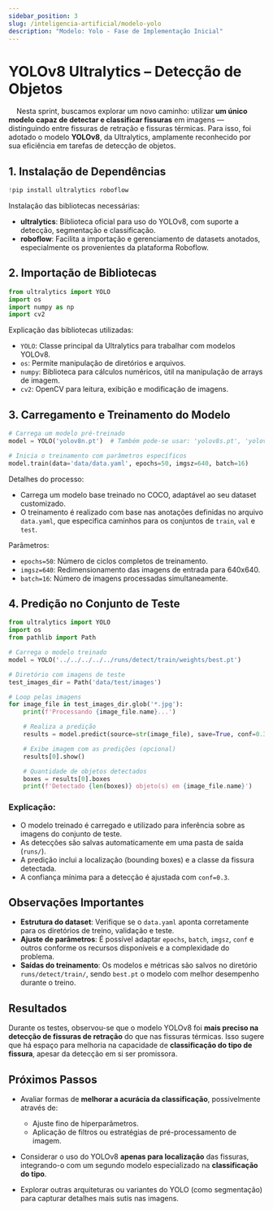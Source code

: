 ```yaml
---
sidebar_position: 3
slug: /inteligencia-artificial/modelo-yolo
description: "Modelo: Yolo - Fase de Implementação Inicial"
---
```


# YOLOv8 Ultralytics – Detecção de Objetos

    Nesta sprint, buscamos explorar um novo caminho: utilizar **um único modelo capaz de detectar e classificar fissuras** em imagens — distinguindo entre fissuras de retração e fissuras térmicas. Para isso, foi adotado o modelo **YOLOv8**, da Ultralytics, amplamente reconhecido por sua eficiência em tarefas de detecção de objetos.


## 1. Instalação de Dependências

```python
!pip install ultralytics roboflow 
```

Instalação das bibliotecas necessárias:

* **ultralytics**: Biblioteca oficial para uso do YOLOv8, com suporte a detecção, segmentação e classificação.
* **roboflow**: Facilita a importação e gerenciamento de datasets anotados, especialmente os provenientes da plataforma Roboflow.

## 2. Importação de Bibliotecas

```python
from ultralytics import YOLO
import os
import numpy as np
import cv2
```

Explicação das bibliotecas utilizadas:

* `YOLO`: Classe principal da Ultralytics para trabalhar com modelos YOLOv8.
* `os`: Permite manipulação de diretórios e arquivos.
* `numpy`: Biblioteca para cálculos numéricos, útil na manipulação de arrays de imagem.
* `cv2`: OpenCV para leitura, exibição e modificação de imagens.


## 3. Carregamento e Treinamento do Modelo

```python
# Carrega um modelo pré-treinado
model = YOLO('yolov8n.pt')  # Também pode-se usar: 'yolov8s.pt', 'yolov8m.pt', 'yolov8l.pt', 'yolov8x.pt'

# Inicia o treinamento com parâmetros específicos
model.train(data='data/data.yaml', epochs=50, imgsz=640, batch=16)
```

Detalhes do processo:

* Carrega um modelo base treinado no COCO, adaptável ao seu dataset customizado.
* O treinamento é realizado com base nas anotações definidas no arquivo `data.yaml`, que especifica caminhos para os conjuntos de `train`, `val` e `test`.

Parâmetros:

* `epochs=50`: Número de ciclos completos de treinamento.
* `imgsz=640`: Redimensionamento das imagens de entrada para 640x640.
* `batch=16`: Número de imagens processadas simultaneamente.


## 4. Predição no Conjunto de Teste

```python
from ultralytics import YOLO
import os
from pathlib import Path

# Carrega o modelo treinado
model = YOLO('../../../../../runs/detect/train/weights/best.pt')

# Diretório com imagens de teste
test_images_dir = Path('data/test/images')

# Loop pelas imagens
for image_file in test_images_dir.glob('*.jpg'):
    print(f'Processando {image_file.name}...')

    # Realiza a predição
    results = model.predict(source=str(image_file), save=True, conf=0.3)

    # Exibe imagem com as predições (opcional)
    results[0].show()

    # Quantidade de objetos detectados
    boxes = results[0].boxes
    print(f'Detectado {len(boxes)} objeto(s) em {image_file.name}')
```

### Explicação:

* O modelo treinado é carregado e utilizado para inferência sobre as imagens do conjunto de teste.
* As detecções são salvas automaticamente em uma pasta de saída (`runs/`).
* A predição inclui a localização (bounding boxes) e a classe da fissura detectada.
* A confiança mínima para a detecção é ajustada com `conf=0.3`.


## Observações Importantes

* **Estrutura do dataset**: Verifique se o `data.yaml` aponta corretamente para os diretórios de treino, validação e teste.
* **Ajuste de parâmetros**: É possível adaptar `epochs`, `batch`, `imgsz`, `conf` e outros conforme os recursos disponíveis e a complexidade do problema.
* **Saídas do treinamento**: Os modelos e métricas são salvos no diretório `runs/detect/train/`, sendo `best.pt` o modelo com melhor desempenho durante o treino.


## Resultados

Durante os testes, observou-se que o modelo YOLOv8 foi **mais preciso na detecção de fissuras de retração** do que nas fissuras térmicas. Isso sugere que há espaço para melhoria na capacidade de **classificação do tipo de fissura**, apesar da detecção em si ser promissora.


## Próximos Passos

* Avaliar formas de **melhorar a acurácia da classificação**, possivelmente através de:

  * Ajuste fino de hiperparâmetros.
  * Aplicação de filtros ou estratégias de pré-processamento de imagem.
* Considerar o uso do YOLOv8 **apenas para localização** das fissuras, integrando-o com um segundo modelo especializado na **classificação do tipo**.
* Explorar outras arquiteturas ou variantes do YOLO (como segmentação) para capturar detalhes mais sutis nas imagens.